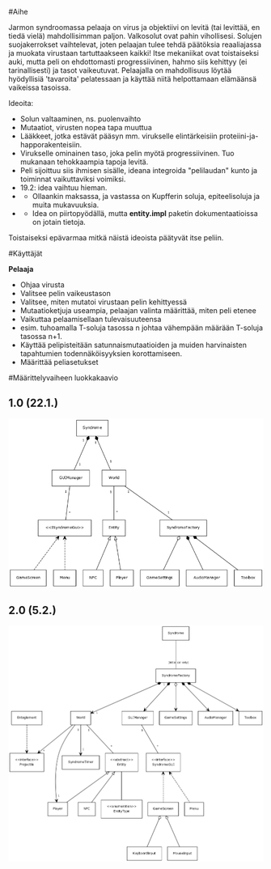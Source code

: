 #Aihe

Jarmon syndroomassa pelaaja on virus ja objektiivi on levitä (tai levittää, en tiedä vielä) mahdollisimman paljon.
Valkosolut ovat pahin vihollisesi. Solujen suojakerrokset vaihtelevat, joten pelaajan tulee tehdä päätöksia reaaliajassa ja muokata virustaan tartuttaakseen kaikki! Itse mekaniikat ovat toistaiseksi auki, mutta peli on ehdottomasti progressiivinen, hahmo siis kehittyy (ei tarinallisesti) ja tasot vaikeutuvat. Pelaajalla on mahdollisuus löytää hyödyllisiä 'tavaroita' pelatessaan ja käyttää niitä helpottamaan elämäänsä vaikeissa tasoissa.

Ideoita:
* Solun valtaaminen, ns. puolenvaihto
* Mutaatiot, virusten nopea tapa muuttua
* Lääkkeet, jotka estävät pääsyn mm. virukselle elintärkeisiin proteiini-ja-happorakenteisiin.
* Virukselle ominainen taso, joka pelin myötä progressiivinen. Tuo mukanaan tehokkaampia tapoja levitä.
* Peli sijoittuu siis ihmisen sisälle, ideana integroida "pelilaudan" kunto ja toiminnat vaikuttaviksi voimiksi.
* 19.2: idea vaihtuu hieman.
* * Ollaankin maksassa, ja vastassa on Kupfferin soluja, epiteelisoluja ja muita mukavuuksia.
* * Idea on piirtopyödällä, mutta <b>entity.impl</b> paketin dokumentaatioissa on jotain tietoja.

Toistaiseksi epävarmaa mitkä näistä ideoista päätyvät itse peliin.

#Käyttäjät

<b>Pelaaja</b>
  * Ohjaa virusta
  * Valitsee pelin vaikeustason
  * Valitsee, miten mutatoi virustaan pelin kehittyessä
   * Mutaatioketjuja useampia, pelaajan valinta määrittää, miten peli etenee
  * Vaikuttaa pelaamisellaan tulevaisuuteensa
   * esim. tuhoamalla T-soluja tasossa n johtaa vähempään määrään T-soluja tasossa n+1.
  * Käyttää pelipisteitään satunnaismutaatioiden ja muiden harvinaisten tapahtumien todennäköisyyksien korottamiseen.
  * Määrittää peliasetukset

#Määrittelyvaiheen luokkakaavio

<h2> 1.0 (22.1.) </h2> 

![1.0](classDiagram.png)

<h2> 2.0 (5.2.) </h2>

![2.0](classDiagram_2.png)
